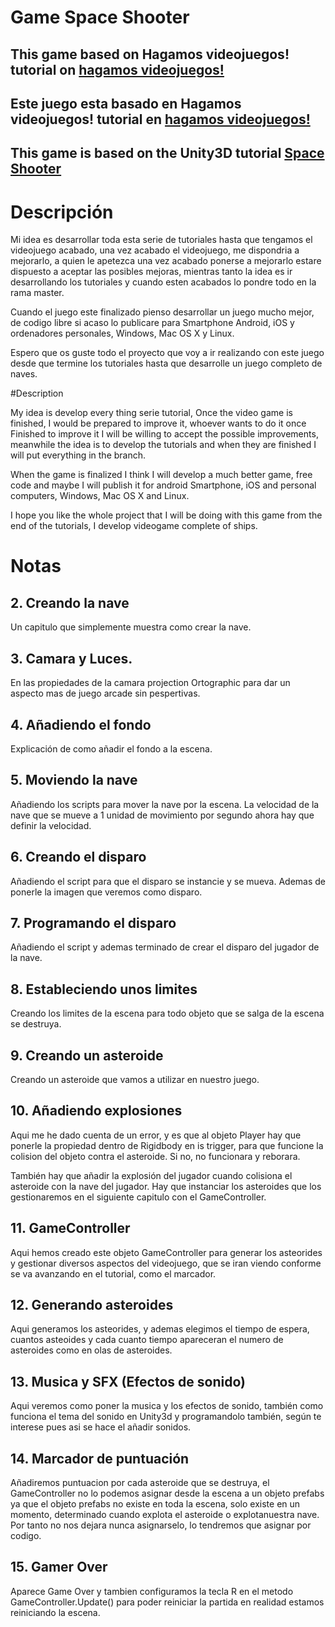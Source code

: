 # Game Space Shooter 

## This game based on Hagamos videojuegos! tutorial on [hagamos videojuegos!](https://youtu.be/tkCupej0j7o?list=PLREdURb87ks3rXXhx2MWERiNTVcG_y_1v)

## Este juego esta basado en Hagamos videojuegos! tutorial en [hagamos videojuegos!](https://youtu.be/tkCupej0j7o?list=PLREdURb87ks3rXXhx2MWERiNTVcG_y_1v)

## This game is based on the Unity3D tutorial [Space Shooter](https://unity3d.com/es/learn/tutorials/projects/space-shooter-tutorial)


# Descripción
Mi idea es desarrollar toda esta serie de tutoriales hasta que tengamos el videojuego acabado, una vez acabado el videojuego, me dispondria a mejorarlo, a quien le apetezca una vez 
acabado ponerse a mejorarlo estare dispuesto a aceptar las posibles mejoras, mientras tanto la idea es ir desarrollando los tutoriales y cuando esten acabados lo pondre todo en la rama
master. 

Cuando el juego este finalizado pienso desarrollar un juego mucho mejor, de codigo libre si acaso lo publicare para Smartphone Android, iOS y ordenadores personales, Windows, Mac OS X y Linux.

Espero que os guste todo el proyecto que voy a ir  realizando con este juego desde que termine los tutoriales hasta que desarrolle un juego completo de naves.

#Description 

My idea is develop every thing serie tutorial, Once the video game is finished, I would be prepared to improve it, whoever wants to do it once
Finished to improve it I will be willing to accept the possible improvements, meanwhile the idea is to develop the tutorials and when they are finished I will put everything in the branch.

When the game is finalized I think I will develop a much better game, free code and maybe I will publish it for android Smartphone, iOS and personal computers, Windows, Mac OS X and Linux.

I hope you like the whole project that I will be doing with this game from the end of the tutorials, I develop videogame complete of ships.

# Notas

## 2. Creando la nave

Un capitulo que simplemente muestra como crear la nave.

## 3. Camara y Luces.

En las propiedades de la camara projection Ortographic para dar un aspecto mas de juego arcade sin pespertivas. 

## 4. Añadiendo el fondo

Explicación de como añadir el fondo a la escena. 

## 5. Moviendo la nave

Añadiendo los scripts para mover la nave por la escena. La velocidad de la nave que se mueve a 1 unidad de movimiento por segundo ahora hay que definir la velocidad. 

## 6. Creando el disparo

Añadiendo el script para que el disparo se instancie y se mueva. Ademas de ponerle la imagen que veremos como disparo. 

## 7. Programando el disparo

Añadiendo el script y ademas terminado de crear el disparo del jugador de la nave. 

## 8. Estableciendo unos limites 

Creando los limites de la escena para todo objeto que se salga de la escena se destruya. 

## 9. Creando un asteroide

Creando un asteroide que vamos a utilizar en nuestro juego.  

## 10. Añadiendo explosiones 

Aqui me he dado cuenta de un error, y es que al objeto Player hay que ponerle la propiedad dentro de Rigidbody en is trigger, para que funcione la colision del objeto contra el asteroide.
Si no, no funcionara y reborara. 

También hay que añadir la explosión del jugador cuando colisiona el asteroide con la nave del jugador. Hay que instanciar los asteroides que los gestionaremos en el siguiente capitulo con el GameController.

## 11. GameController

Aqui hemos creado este objeto GameController para generar los asteorides y gestionar diversos aspectos del videojuego, que se iran viendo conforme se va avanzando en el tutorial, como el marcador.

## 12. Generando asteroides

Aqui generamos los asteorides, y ademas elegimos el tiempo de espera, cuantos asteoides y cada cuanto tiempo apareceran el numero de asteroides como en olas de asteroides.

## 13. Musica y SFX (Efectos de sonido)

Aqui veremos como poner la musica y los efectos de sonido, también como funciona el tema del sonido en Unity3d y programandolo también, según te interese pues asi se hace el añadir sonidos.

## 14. Marcador de puntuación 

Añadiremos puntuacion por cada asteroide que se destruya, el GameController no lo podemos asignar desde la escena a un objeto prefabs ya que el objeto prefabs no existe en toda la escena, solo existe en un momento, 
determinado cuando explota el asteroide o explotanuestra nave. Por tanto no nos dejara nunca asignarselo, lo tendremos que asignar por codigo.

## 15. Gamer Over 

Aparece Game Over y tambien configuramos la tecla R en el metodo GameController.Update() para poder reiniciar la partida en realidad estamos reiniciando la escena. 




 

